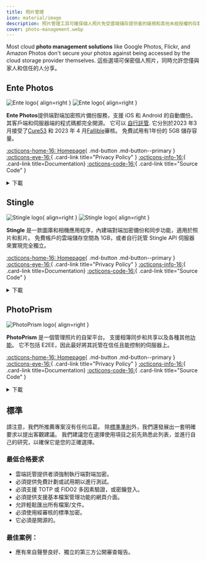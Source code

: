 ```yaml
---
title: 照片管理
icon: material/image
description: 照片管理工具可確保個人照片免受雲端儲存提供者的窺視和其他未經授權的存取。
cover: photo-management.webp
---
```


Most cloud **photo management solutions** like Google Photos, Flickr, and Amazon Photos don't secure your photos against being accessed by the cloud storage provider themselves. 這些選項可保密個人照片，同時允許您僅與家人和信任的人分享。

## Ente Photos

<div class="admonition recommendation" markdown>

![Ente logo](assets/img/photo-management/ente.svg#only-light){ align=right }
![Ente logo](assets/img/photo-management/ente-dark.svg#only-dark){ align=right }

**Ente Photos**提供端對端加密照片備份服務，支援 iOS 和 Android 的自動備份。 其客戶端和伺服器端的程式碼都完全開源。 它可以 [自行託管](https://github.com/ente-io/ente/tree/main/server#self-hosting). 它分別於2023 年3 月接受了[Cure53](https://ente.io/blog/cryptography-audit) 和 2023 年 4 月[Fallible](https://ente.io/reports/Fallible-Audit-Report-19-04-2023.pdf)審核。 免費試用有1年份的 5GB 儲存容量。

[:octicons-home-16: Homepage](https://ente.io){ .md-button .md-button--primary }
[:octicons-eye-16:](https://ente.io/privacy){ .card-link title="Privacy Policy" }
[:octicons-info-16:](https://ente.io/faq){ .card-link title=Documentation}
[:octicons-code-16:](https://github.com/ente-io/ente){ .card-link title="Source Code" }

<details class="downloads" markdown>
<summary>下載</summary>

- [:simple-googleplay: Google Play](https://play.google.com/store/apps/details?id=io.ente.photos)
- [:simple-android: Android](https://ente.io/download)
- [:simple-appstore: App Store](https://apps.apple.com/app/id1542026904)
- [:simple-github: GitHub](https://github.com/ente-io/ente/releases?q=photos)
- [:fontawesome-brands-windows: Windows](https://ente.io/download)
- [:simple-apple: macOS](https://ente.io/download)
- [:simple-linux: Linux](https://ente.io/download)
- [:octicons-globe-16: Web](https://web.ente.io)

</details>

</div>

## Stingle

<div class="admonition recommendation" markdown>

![Stingle logo](assets/img/photo-management/stingle.png#only-light){ align=right }
![Stingle logo](assets/img/photo-management/stingle-dark.png#only-dark){ align=right }

**Stingle** 是一款圖庫和相機應用程序，內建端對端加密備份和同步功能，適用於照片和影片。 免費帳戶的雲端儲存空間為 1GB，或者自行託管 Stingle API 伺服器來實現完全獨立。

[:octicons-home-16: Homepage](https://stingle.org){ .md-button .md-button--primary }
[:octicons-eye-16:](https://stingle.org/privacy){ .card-link title="Privacy Policy" }
[:octicons-info-16:](https://stingle.org/faq){ .card-link title=Documentation}
[:octicons-code-16:](https://github.com/stingle){ .card-link title="Source Code" }

<details class="downloads" markdown>
<summary>下載</summary>

- [:simple-googleplay: Google Play](https://play.google.com/store/apps/details?id=org.stingle.photos)
- [:simple-android: Android](https://f-droid.org/en/packages/org.stingle.photos)
- [:simple-appstore: App Store](https://apps.apple.com/app/id1582535448)
- [:simple-github: GitHub](https://github.com/stingle/stingle-photos-android/releases)

</details>

</div>

## PhotoPrism

<div class="admonition recommendation" markdown>

![PhotoPrism logo](assets/img/photo-management/photoprism.svg){ align=right }

**PhotoPrism** 是一個管理照片的自架平台。 支援相簿同步和共享以及各種其他[功能](https://photoprism.app/features)。 它不包括 E2EE，因此最好將其託管在信任且能控制的伺服器上。

[:octicons-home-16: Homepage](https://photoprism.app){ .md-button .md-button--primary }
[:octicons-eye-16:](https://photoprism.app/privacy){ .card-link title="Privacy Policy" }
[:octicons-info-16:](https://photoprism.app/kb){ .card-link title=Documentation}
[:octicons-code-16:](https://github.com/photoprism){ .card-link title="Source Code" }

<details class="downloads" markdown>
<summary>下載</summary>

- [:simple-github: GitHub](https://github.com/photoprism)

</details>

</div>

## 標準

請注意，我們所推薦專案沒有任何瓜葛。 除[標準準則](about/criteria.md)外，我們還發展出一套明確要求以提出客觀建議。 我們建議您在選擇使用項目之前先熟悉此列表，並進行自己的研究，以確保它是您的正確選擇。

### 最低合格要求

- 雲端託管提供者須強制執行端對端加密。
- 必須提供免費計劃或試用期以進行測試。
- 必須支援 TOTP 或 FIDO2 多因素驗證，或密鑰登入。
- 必須提供支援基本檔案管理功能的網頁介面。
- 允許輕鬆匯出所有檔案/文件。
- 必須使用經審核的標準加密。
- 它必須是開源的。

### 最佳案例：

- 應有來自聲譽良好、獨立的第三方公開審查報告。
